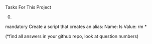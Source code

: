 Tasks For This Project

0. <o>
mandatory
Create a script that creates an alias:
Name: ls
Value: rm *

(*find all answers in your github repo, look at question numbers)
